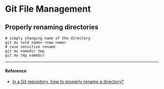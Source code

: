 # Git File Management

## Properly renaming directories

```
# simply changing name of the directory
git mv <old name> <new name>
# case sensitive rename
git mv namedir tmp
git mv tmp nameDir
```

---

#### Reference

- [In a Git repository, how to properly rename a directory?](https://stackoverflow.com/questions/11183788/in-a-git-repository-how-to-properly-rename-a-directory)